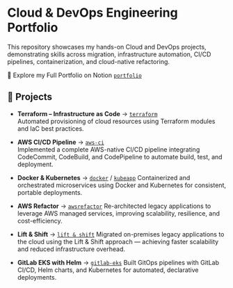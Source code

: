 # Cloud & DevOps Engineering Portfolio

This repository showcases my hands-on Cloud and DevOps projects, demonstrating skills across migration, infrastructure automation, CI/CD pipelines, containerization, and cloud-native refactoring.

📎 Explore my Full Portfolio on Notion [`portfolio`](https://anasiezeikenna.notion.site/Work-folio-24505c74585e805fb422ef2442521c01)

## 📂 Projects

- **Terraform – Infrastructure as Code** → [`terraform`](https://github.com/Donaldnaz/Cloud-Devops-Projects/tree/terraform-project)  
  Automated provisioning of cloud resources using Terraform modules and IaC best practices.
  
- **AWS CI/CD Pipeline** → [`aws-ci`](https://anasiezeikenna.notion.site/AWS-CI-CD-Pipeline-27005c74585e805c842dd5220424a735)  
  Implemented a complete AWS-native CI/CD pipeline integrating CodeCommit, CodeBuild, and CodePipeline to automate build, test, and deployment.
  
- **Docker & Kubernetes** → [`docker`](https://github.com/Donaldnaz/Cloud-Devops-Projects/tree/docker) / [`kubeapp`](https://github.com/Donaldnaz/Cloud-Devops-Projects/tree/kubeapp) 
  Containerized and orchestrated microservices using Docker and Kubernetes for consistent, portable deployments.
  
- **AWS Refactor** → [`awsrefactor`](https://anasiezeikenna.notion.site/Refactoring-Apps-with-AWS-Managed-Services-26105c74585e80f8a5f8f3a4488b4b3b) 
  Re-architected legacy applications to leverage AWS managed services, improving scalability, resilience, and cost-efficiency.
  
- **Lift & Shift** → [`lift & shift`](https://anasiezeikenna.notion.site/Lift-Shift-Application-Workload-on-AWS-Cloud-26105c74585e804c9eece9459b8f214d)
  Migrated on-premises legacy applications to the cloud using the Lift & Shift approach — achieving faster scalability and reduced infrastructure overhead.
  
- **GitLab EKS with Helm** → [`gitlab-eks`](https://github.com/Donaldnaz/Cloud-Devops-Projects/tree/gitlab-eks)
  Built GitOps pipelines with GitLab CI/CD, Helm charts, and Kubernetes for automated, declarative deployments.

